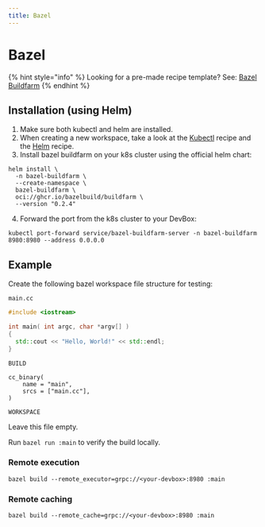 ```yaml
---
title: Bazel
---
```

# Bazel

{% hint style="info" %}
Looking for a pre-made recipe template? See: [Bazel Buildfarm](../../references/starter-templates/ci-cd/bazel-buildfarm.md)
{% endhint %}

## Installation (using Helm)

1. Make sure both kubectl and helm are installed.
2. When creating a new workspace, take a look at the [Kubectl](../../references/starter-templates/infra/kubectl.md) recipe and the [Helm](../../references/starter-templates/infra/helm.md) recipe.
3. Install bazel buildfarm on your k8s cluster using the official helm chart:

```
helm install \
  -n bazel-buildfarm \
  --create-namespace \
  bazel-buildfarm \
  oci://ghcr.io/bazelbuild/buildfarm \
  --version "0.2.4"
```

4. Forward the port from the k8s cluster to your DevBox:

```
kubectl port-forward service/bazel-buildfarm-server -n bazel-buildfarm 8980:8980 --address 0.0.0.0
```

## Example

Create the following bazel workspace file structure for testing:

`main.cc`

```cpp
#include <iostream>

int main( int argc, char *argv[] )
{
  std::cout << "Hello, World!" << std::endl;
}
```

`BUILD`

```starlark
cc_binary(
    name = "main",
    srcs = ["main.cc"],
)
```

`WORKSPACE`

Leave this file empty.

Run `bazel run :main` to verify the build locally.

### Remote execution

```
bazel build --remote_executor=grpc://<your-devbox>:8980 :main
```

### Remote caching

```
bazel build --remote_cache=grpc://<your-devbox>:8980 :main
```
